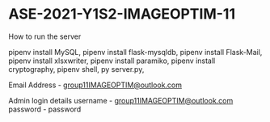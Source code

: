 # ASE-2021-Y1S2-IMAGEOPTIM-11

How to run the server

pipenv install MySQL,
pipenv install flask-mysqldb,
pipenv install Flask-Mail,
pipenv install xlsxwriter,
pipenv install paramiko,
pipenv install cryptography,
pipenv shell,
py server.py,


Email Address - group11IMAGEOPTIM@outlook.com

Admin login details
username - group11IMAGEOPTIM@outlook.com
password - password
